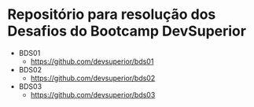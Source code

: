 # Repositório para resolução dos Desafios do Bootcamp DevSuperior

- BDS01
  - https://github.com/devsuperior/bds01
- BDS02
  - https://github.com/devsuperior/bds02
- BDS03
  - https://github.com/devsuperior/bds03